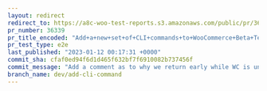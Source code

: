```yaml
---
layout: redirect
redirect_to: https://a8c-woo-test-reports.s3.amazonaws.com/public/pr/36339/e2e/index.html
pr_number: 36339
pr_title_encoded: "Add+a+new+set+of+CLI+commands+to+WooCommerce+Beta+Tester"
pr_test_type: e2e
last_published: "2023-01-12 00:17:31 +0000"
commit_sha: cfaf0ed94f6d1d465f632bf7f6910082b737456f
commit_message: "Add a comment as to why we return early while WC is unavailable."
branch_name: dev/add-cli-command
---
```

